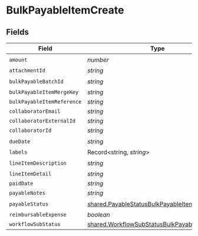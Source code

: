 # BulkPayableItemCreate


## Fields

| Field                                                                                                          | Type                                                                                                           | Required                                                                                                       | Description                                                                                                    |
| -------------------------------------------------------------------------------------------------------------- | -------------------------------------------------------------------------------------------------------------- | -------------------------------------------------------------------------------------------------------------- | -------------------------------------------------------------------------------------------------------------- |
| `amount`                                                                                                       | *number*                                                                                                       | :heavy_check_mark:                                                                                             | N/A                                                                                                            |
| `attachmentId`                                                                                                 | *string*                                                                                                       | :heavy_minus_sign:                                                                                             | N/A                                                                                                            |
| `bulkPayableBatchId`                                                                                           | *string*                                                                                                       | :heavy_check_mark:                                                                                             | N/A                                                                                                            |
| `bulkPayableItemMergeKey`                                                                                      | *string*                                                                                                       | :heavy_minus_sign:                                                                                             | N/A                                                                                                            |
| `bulkPayableItemReference`                                                                                     | *string*                                                                                                       | :heavy_minus_sign:                                                                                             | N/A                                                                                                            |
| `collaboratorEmail`                                                                                            | *string*                                                                                                       | :heavy_minus_sign:                                                                                             | N/A                                                                                                            |
| `collaboratorExternalId`                                                                                       | *string*                                                                                                       | :heavy_minus_sign:                                                                                             | N/A                                                                                                            |
| `collaboratorId`                                                                                               | *string*                                                                                                       | :heavy_minus_sign:                                                                                             | N/A                                                                                                            |
| `dueDate`                                                                                                      | *string*                                                                                                       | :heavy_check_mark:                                                                                             | N/A                                                                                                            |
| `labels`                                                                                                       | Record<string, *string*>                                                                                       | :heavy_minus_sign:                                                                                             | N/A                                                                                                            |
| `lineItemDescription`                                                                                          | *string*                                                                                                       | :heavy_check_mark:                                                                                             | N/A                                                                                                            |
| `lineItemDetail`                                                                                               | *string*                                                                                                       | :heavy_minus_sign:                                                                                             | N/A                                                                                                            |
| `paidDate`                                                                                                     | *string*                                                                                                       | :heavy_minus_sign:                                                                                             | N/A                                                                                                            |
| `payableNotes`                                                                                                 | *string*                                                                                                       | :heavy_minus_sign:                                                                                             | N/A                                                                                                            |
| `payableStatus`                                                                                                | [shared.PayableStatusBulkPayableItemCreate](../../models/shared/payablestatusbulkpayableitemcreate.md)         | :heavy_check_mark:                                                                                             | N/A                                                                                                            |
| `reimbursableExpense`                                                                                          | *boolean*                                                                                                      | :heavy_minus_sign:                                                                                             | N/A                                                                                                            |
| `workflowSubStatus`                                                                                            | [shared.WorkflowSubStatusBulkPayableItemCreate](../../models/shared/workflowsubstatusbulkpayableitemcreate.md) | :heavy_minus_sign:                                                                                             | N/A                                                                                                            |
